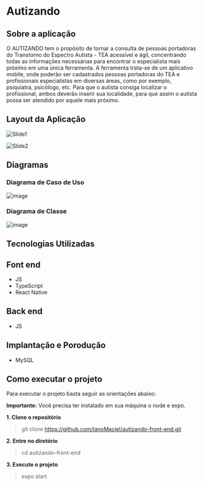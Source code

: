 # Autizando
## Sobre a aplicação
O AUTIZANDO tem o propósito de tornar a consulta de pessoas portadoras do Transtorno do Espectro Autista - TEA acessível e ágil, concentrando todas as informações necessárias para encontrar o especialista mais próximo em uma única ferramenta. A ferramenta trata-se de um aplicativo mobile, onde poderão ser cadastrados pessoas portadoras do TEA e profissionais especialistas em diversas áreas, como por exemplo, psiquiatra, psicólogo, etc. Para que o autista consiga localizar o profissional, ambos deverão inserir sua localidade, para que assim o autista possa ser atendido por aquele mais próximo.

## Layout da Aplicação
![Slide1](https://user-images.githubusercontent.com/71051791/143153707-ec0cba84-49ea-498a-a93e-1e4158e0c9e8.jpg)

![Slide2](https://user-images.githubusercontent.com/71051791/143153754-b9fda71f-e75a-4d22-835a-1e73021f1fb1.jpg)

## Diagramas
### Diagrama de Caso de Uso
![image](https://user-images.githubusercontent.com/71051791/143153857-906b1a49-fe5a-47e9-b609-c111344a606b.png)

### Diagrama de Classe
![image](https://user-images.githubusercontent.com/71051791/143153922-7d720146-4afb-4502-94d0-2e6664e32867.png)

## Tecnologias Utilizadas
## Font end
- JS
- TypeScript
- React Native
## Back end
- JS
## Implantação e Porodução 
- MySQL
## Como executar o projeto
Para executar o projeto basta seguir as orientações abaixo: 

**Importante:** Você precisa ter instalado em sua máquina o node e expo.

**1. Clone o repositório**

> git clone https://github.com/IanoMaciel/autizando-front-end.git

**2. Entre no diretório**

> cd autizando-front-end

**3. Execute o projeto**

> expo start
